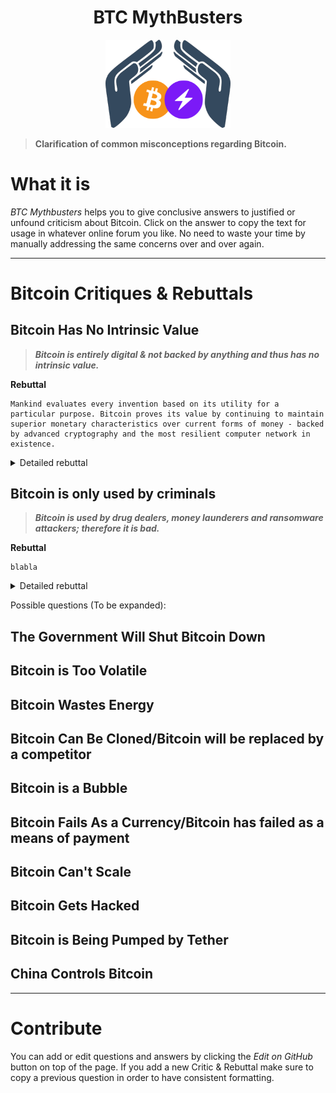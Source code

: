 <div align="center">
  <h1>BTC MythBusters</h1>
  <img width="200" src=".\_images\Logo-BTCMythBusters.png" alt="logo of BTC MythBusters">
</div>

> **Clarification of common misconceptions regarding Bitcoin.**

# What it is

*BTC Mythbusters* helps you to give conclusive answers to justified or unfound criticism about Bitcoin. Click on the answer to copy the text for usage in whatever online forum you like. No need to waste your time by manually addressing the same concerns over and over again.

***

# Bitcoin Critiques & Rebuttals

## Bitcoin Has No Intrinsic Value

> ***Bitcoin is entirely digital & not backed by anything and thus has no intrinsic value.***

**Rebuttal**
```
Mankind evaluates every invention based on its utility for a particular purpose. Bitcoin proves its value by continuing to maintain superior monetary characteristics over current forms of money - backed by advanced cryptography and the most resilient computer network in existence.
```
<details>

  <summary>Detailed rebuttal</summary>

  For supporters, Bitcoin's intrinsic value lies in the fact that it is an **uncorrelated asset**, its intangible properties (**immutable**, **open**, **borderless**, **decentralized**, **censorship-resistant**, etc.), its **scarcity**, and its **utility**.

  For the first time in history, anyone in the world with an internet connection can function as **their very own bank** while participating in the economy with **full control of their wealth**.

  The seven characteristics of money are **durability**, **portability**, **divisibility**, **uniformity**, **limited supply**, and **acceptability**. Many bitcoin proponents adamantly believe that **bitcoin checks all of these boxes** and is therefore hard money with real intrinsic value.

  Oftentimes, those who ascribe zero intrinsic value to bitcoin have done so by way of imperfect knowledge, a narrow perspective, and/or old-aged frameworks that under-represent, if not misrepresent, the capabilities of bitcoin and the very idea of "value".

  Further reading: [Kraken Intelligence - Bitcoin & Intrinsic Value](../_static/Bitcoin-Intrinsic-Value.pdf ':ignore')

</details>

## Bitcoin is only used by criminals

> ***Bitcoin is used by drug dealers, money launderers and ransomware attackers; therefore it is bad.***

**Rebuttal**
```
blabla
```
<details>

  <summary>Detailed rebuttal</summary>

  bla bla

  ```mermaid
  graph LR
  A[Is Bitcoin functional?] --> |No| B[Bitcoin is not functional for criminals nor anyone else]
  A --> |Yes| C[Bitcoin is functional for everyone, including criminals]

  style B fill:#ff6666
  style C fill:#42B983
  ```

  Further reading: [Unchained Capital - Bitcoin is Not for Criminals](https://unchained-capital.com/blog/bitcoin-is-not-for-criminals/)

  Here's a simple footnote  Bla bla <sup id="no-intrinsic-value-link-to-footnote1">[1](#no-intrinsic-value-footnote1)</sup>

  <b id="no-intrinsic-value-footnote1">1</b> Footnote content here. [↩](#no-intrinsic-value-link-to-footnote1)

</details>

Possible questions (To be expanded):

## The Government Will Shut Bitcoin Down
## Bitcoin is Too Volatile
## Bitcoin Wastes Energy
## Bitcoin Can Be Cloned/Bitcoin will be replaced by a competitor
## Bitcoin is a Bubble
## Bitcoin Fails As a Currency/Bitcoin has failed as a means of payment
## Bitcoin Can't Scale
## Bitcoin Gets Hacked
## Bitcoin is Being Pumped by Tether
## China Controls Bitcoin

***

# Contribute

You can add or edit questions and answers by clicking the *Edit on GitHub* button on top of the page. If you add a new Critic & Rebuttal make sure to copy a previous question in order to have consistent formatting.